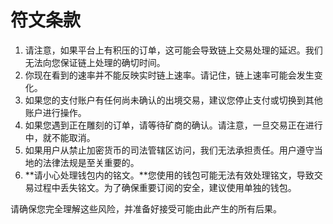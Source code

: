 # 符文条款

1. 请注意，如果平台上有积压的订单，这可能会导致链上交易处理的延迟。我们无法向您保证链上处理的确切时间。
2. 你现在看到的速率并不能反映实时链上速率。请记住，链上速率可能会发生变化。
3. 如果您的支付账户有任何尚未确认的出境交易，建议您停止支付或切换到其他账户进行操作。
4. 如果您遇到正在雕刻的订单，请等待矿商的确认。请注意，一旦交易正在进行中，就不能取消。
5. 如果用户从禁止加密货币的司法管辖区访问，我们无法承担责任。用户遵守当地的法律法规是至关重要的。
6. \*\*请小心处理钱包内的铭文。\*\*您使用的钱包可能无法有效处理铭文，导致交易过程中丢失铭文。为了确保重要订阅的安全，建议使用单独的钱包。

请确保您完全理解这些风险，并准备好接受可能由此产生的所有后果。
